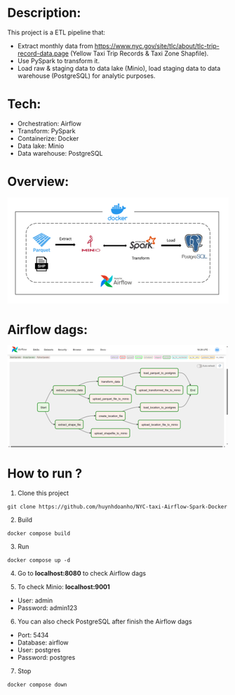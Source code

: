 # Description: 
This project is a ETL pipeline that:
- Extract monthly data from https://www.nyc.gov/site/tlc/about/tlc-trip-record-data.page (Yellow Taxi Trip Records & Taxi Zone Shapfile).
- Use PySpark to transform it.
- Load raw & staging data to data lake (Minio), load staging data to data warehouse (PostgreSQL) for analytic purposes.
# Tech:
- Orchestration: Airflow
- Transform: PySpark
- Containerize: Docker
- Data lake: Minio
- Data warehouse: PostgreSQL
# Overview:
![alt text](https://github.com/huynhdoanho/NYC-taxi-Airflow-Spark-Docker/blob/8155ab405139db559083a1dcac32379cc4cc3f5f/imgs/overview.png)
# Airflow dags:
![alt text](https://github.com/huynhdoanho/NYC-taxi-Airflow-Spark-Docker/blob/8155ab405139db559083a1dcac32379cc4cc3f5f/imgs/dag.png)
# How to run ?
1. Clone this project
```
git clone https://github.com/huynhdoanho/NYC-taxi-Airflow-Spark-Docker
```
2. Build
```
docker compose build
```
3. Run
```
docker compose up -d
```

4. Go to  <b>localhost:8080</b>  to check Airflow dags

5. To check Minio:  <b> localhost:9001 </b>
- User: admin
- Password: admin123

6. You can also check PostgreSQL after finish the Airflow dags
- Port: 5434
- Database: airflow
- User: postgres
- Password: postgres

7. Stop
```
docker compose down
```
